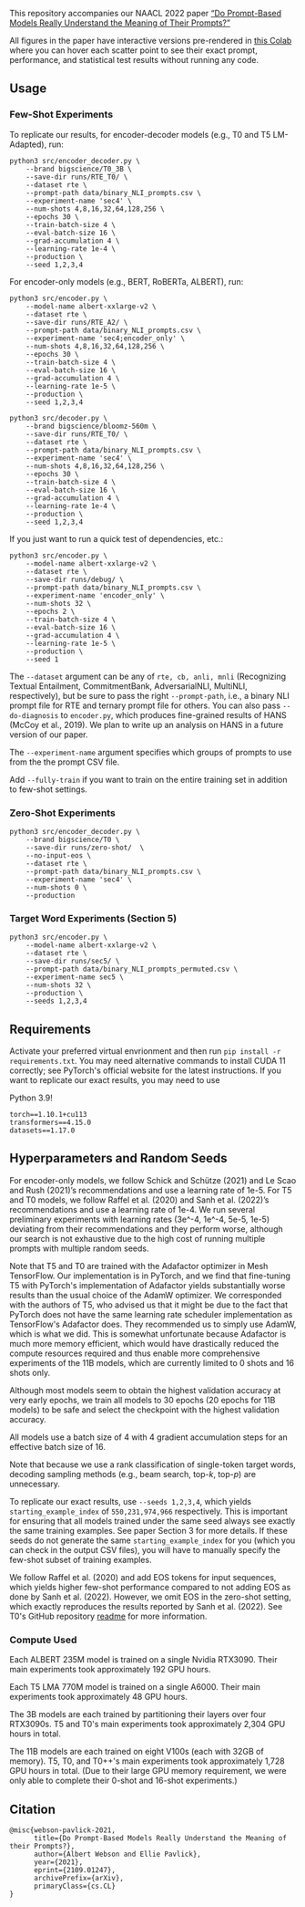 This repository accompanies our NAACL 2022 paper [“Do Prompt-Based Models Really Understand the Meaning of Their Prompts?”](https://arxiv.org/abs/2109.01247)

All figures in the paper have interactive versions pre-rendered in [this Colab](https://drive.google.com/file/d/1aZgereoKJYbUsADd3V6iorb-Xr06tFzZ/view?usp=sharing) where you can hover each scatter point to see their exact prompt, performance, and statistical test results without running any code.

## Usage

### Few-Shot Experiments
To replicate our results, for encoder-decoder models (e.g., T0 and T5 LM-Adapted), run:
```
python3 src/encoder_decoder.py \
    --brand bigscience/T0_3B \
    --save-dir runs/RTE_T0/ \
    --dataset rte \
    --prompt-path data/binary_NLI_prompts.csv \
    --experiment-name 'sec4' \
    --num-shots 4,8,16,32,64,128,256 \
    --epochs 30 \
    --train-batch-size 4 \
    --eval-batch-size 16 \
    --grad-accumulation 4 \
    --learning-rate 1e-4 \
    --production \
    --seed 1,2,3,4
```

For encoder-only models (e.g., BERT, RoBERTa, ALBERT), run:
```
python3 src/encoder.py \
    --model-name albert-xxlarge-v2 \
    --dataset rte \
    --save-dir runs/RTE_A2/ \
    --prompt-path data/binary_NLI_prompts.csv \
    --experiment-name 'sec4;encoder_only' \
    --num-shots 4,8,16,32,64,128,256 \
    --epochs 30 \
    --train-batch-size 4 \
    --eval-batch-size 16 \
    --grad-accumulation 4 \
    --learning-rate 1e-5 \
    --production \
    --seed 1,2,3,4
```

```
python3 src/decoder.py \
    --brand bigscience/bloomz-560m \
    --save-dir runs/RTE_T0/ \
    --dataset rte \
    --prompt-path data/binary_NLI_prompts.csv \
    --experiment-name 'sec4' \
    --num-shots 4,8,16,32,64,128,256 \
    --epochs 30 \
    --train-batch-size 4 \
    --eval-batch-size 16 \
    --grad-accumulation 4 \
    --learning-rate 1e-4 \
    --production \
    --seed 1,2,3,4
```

If you just want to run a quick test of dependencies, etc.:
```
python3 src/encoder.py \
    --model-name albert-xxlarge-v2 \
    --dataset rte \
    --save-dir runs/debug/ \
    --prompt-path data/binary_NLI_prompts.csv \
    --experiment-name 'encoder_only' \
    --num-shots 32 \
    --epochs 2 \
    --train-batch-size 4 \
    --eval-batch-size 16 \
    --grad-accumulation 4 \
    --learning-rate 1e-5 \
    --production \
    --seed 1
```

The `--dataset` argument can be any of `rte, cb, anli, mnli` (Recognizing Textual Entailment, CommitmentBank, AdversarialNLI, MultiNLI, respectively), but be sure to pass the right `--prompt-path`, i.e., a binary NLI prompt file for RTE and ternary prompt file for others. You can also pass `--do-diagnosis` to `encoder.py`, which produces fine-grained results of HANS (McCoy et al., 2019). We plan to write up an analysis on HANS in a future version of our paper. 

The `--experiment-name` argument specifies which groups of prompts to use from the the prompt CSV file.

Add `--fully-train` if you want to train on the entire training set in addition to few-shot settings.


### Zero-Shot Experiments
```
python3 src/encoder_decoder.py \
    --brand bigscience/T0 \
    --save-dir runs/zero-shot/  \
    --no-input-eos \
    --dataset rte \
    --prompt-path data/binary_NLI_prompts.csv \
    --experiment-name 'sec4' \
    --num-shots 0 \
    --production
```

### Target Word Experiments (Section 5)
```
python3 src/encoder.py \
    --model-name albert-xxlarge-v2 \
    --dataset rte \
    --save-dir runs/sec5/ \
    --prompt-path data/binary_NLI_prompts_permuted.csv \
    --experiment-name sec5 \
    --num-shots 32 \
    --production \
    --seeds 1,2,3,4
```

## Requirements
Activate your preferred virtual envrionment and then run `pip install -r requirements.txt`. You may need alternative commands to install CUDA 11 correctly; see PyTorch's official website for the latest instructions. If you want to replicate our exact results, you may need to use

Python 3.9!
```
torch==1.10.1+cu113
transformers==4.15.0
datasets==1.17.0
```

## Hyperparameters and Random Seeds
For encoder-only models, we follow Schick and Schütze (2021) and Le Scao and Rush (2021)’s recommendations and use a learning rate of 1e-5. For T5 and T0 models, we follow Raffel et al. (2020) and Sanh et al. (2022)’s recommendations and use a learning rate of 1e-4. We run several preliminary experiments with learning rates (3e^-4, 1e^-4, 5e-5, 1e-5) deviating from their recommendations and they perform worse, although our search is not exhaustive due to the high cost of running multiple prompts with multiple random seeds. 

Note that T5 and T0 are trained with the Adafactor optimizer in Mesh TensorFlow. Our implementation is in PyTorch, and we find that fine-tuning T5 with PyTorch's implementation of Adafactor yields substantially worse results than the usual choice of the AdamW optimizer. We corresponded with the authors of T5, who advised us that it might be due to the fact that PyTorch does not have the same learning rate scheduler implementation as TensorFlow's Adafactor does. They recommended us to simply use AdamW, which is what we did. This is somewhat unfortunate because Adafactor is much more memory efficient, which would have drastically reduced the compute resources required and thus enable more comprehensive experiments of the 11B models, which are currently limited to 0 shots and 16 shots only. 

Although most models seem to obtain the highest validation accuracy at very early epochs, we train all models to 30 epochs (20 epochs for 11B models) to be safe and select the checkpoint with the highest validation accuracy. 

All models use a batch size of 4 with 4 gradient accumulation steps for an effective batch size of 16.

Note that because we use a rank classification of single-token target words, decoding sampling methods (e.g., beam search, top-*k*, top-*p*) are unnecessary.

To replicate our exact results, use `--seeds 1,2,3,4`, which yields `starting_example_index` of `550,231,974,966` respectively. This is important for ensuring that all models trained under the same seed always see exactly the same training examples. See paper Section 3 for more details. If these seeds do not generate the same `starting_example_index` for you (which you can check in the output CSV files), you will have to manually specify the few-shot subset of training examples.

We follow Raffel et al. (2020) and add EOS tokens for input sequences, which yields higher few-shot performance compared to not adding EOS as done by Sanh et al. (2022). However, we omit EOS in the zero-shot setting, which exactly reproduces the results reported by Sanh et al. (2022). See T0's GitHub repository [readme](https://github.com/bigscience-workshop/t-zero/tree/master/examples) for more information.

### Compute Used
Each ALBERT 235M model is trained on a single Nvidia RTX3090. Their main experiments took approximately 192 GPU hours.

Each T5 LMA 770M model is trained on a single A6000. Their main experiments took approximately 48 GPU hours.

The 3B models are each trained by partitioning their layers over four RTX3090s. T5 and T0's main experiments took approximately 2,304 GPU hours in total. 

The 11B models are each trained on eight V100s (each with 32GB of memory). T5, T0, and T0++'s main experiments took approximately 1,728 GPU hours in total. (Due to their large GPU memory requirement, we were only able to complete their 0-shot and 16-shot experiments.)


## Citation
```
@misc{webson-pavlick-2021,
      title={Do Prompt-Based Models Really Understand the Meaning of their Prompts?}, 
      author={Albert Webson and Ellie Pavlick},
      year={2021},
      eprint={2109.01247},
      archivePrefix={arXiv},
      primaryClass={cs.CL}
}
```
